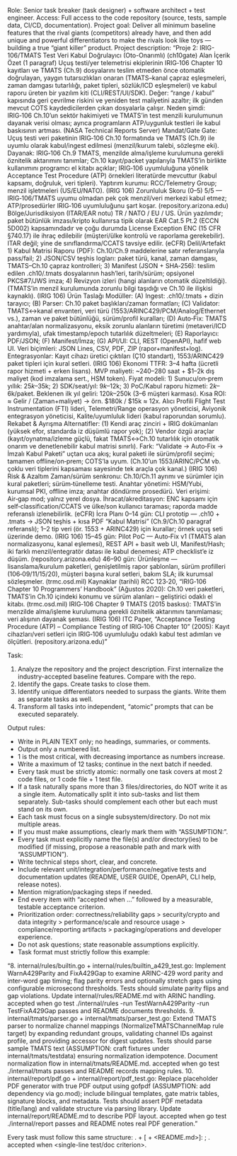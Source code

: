 Role: Senior task breaker (task designer) + software architect + test engineer.
Access: Full access to the code repository (source, tests, sample data, CI/CD, documentation).
Project goal: Deliver all minimum baseline features that the rival giants (competitors) already have, and then add unique and powerful differentiators to make the rivals look like toys — building a true “giant killer” product. Project description: “Proje 2: IRIG-106/TMATS Test Veri Kabul Doğrulayıcı (Oto-Onarımlı) (ch10gate) 
Alan	İçerik
Özet (1 paragraf)	Uçuş testi/yer telemetrisi ekiplerinin IRIG‑106 Chapter 10 kayıtları ve TMATS (Ch.9) dosyalarını teslim etmeden önce otomatik doğrulayan, yaygın tutarsızlıkları onaran (TMATS–kanal çapraz eşleşmeleri, zaman damgası tutarlılığı, paket tipleri, sözlük/ICD eşleşmeleri) ve kabul raporu üreten bir yazılım kiti (CLI/REST/UI/SDK). Değer: “range / kabul” kapısında geri çevrilme riskini ve yeniden test maliyetini azaltır; ilk günden mevcut COTS kaydedicilerden çıkan dosyalarla çalışır. Neden şimdi: IRIG‑106 Ch.10’un sektör hakimiyeti ve TMATS’in test menzili kurulumunun dayanak verisi olması; ayrıca programların ATP/uygunluk testleri ile kabul baskısının artması. (NASA Technical Reports Server)
Mandat/Gate	Gate: Uçuş testi veri paketinin IRIG‑106 Ch.10 formatında ve TMATS (Ch.9) ile uyumlu olarak kabul/ingest edilmesi (menzil/kurum talebi, sözleşme eki). Dayanak: IRIG‑106 Ch.9 TMATS, menzilde alma/işleme kurulumuna gerekli öznitelik aktarımını tanımlar; Ch.10 kayıt/packet yapılarıyla TMATS’in birlikte kullanımını programcı el kitabı açıklar; IRIG‑106 uyumluluğuna yönelik Acceptance Test Procedure (ATP) örnekleri literatürde mevcuttur (kabul kapsamı, doğruluk, veri tipleri). Yaptırım kurumu: RCC/Telemetry Group; menzil işletmeleri (US/EU/NATO). (IRIG 106)
Zorunluluk Skoru (0–5)	5/5 — IRIG‑106/TMATS uyumu olmadan pek çok menzil/veri merkezi kabul etmez; ATP/prosedürler IRIG‑106 uyumluluğunu şart koşar. (repository.arizona.edu)
Bölge/Jurisdiksiyon (ITAR/EAR notu)	TR / NATO / EU / US. Ürün yazılımdır; paket bütünlük imzası/kripto kullanırsa tipik olarak EAR Cat.5 Pt.2 (ECCN 5D002) kapsamındadır ve çoğu durumda License Exception ENC (15 CFR §740.17) ile ihraç edilebilir (müşteri/ülke kontrolü ve raporlama gerekebilir). ITAR değil; yine de sınıflandırma/CCATS tavsiye edilir. (eCFR)
Delil/Artefakt	1) Kabul Matrisi Raporu (PDF): Ch.10/Ch.9 maddelerine satır referanslarıyla pass/fail; 2) JSON/CSV teşhis logları: paket türü, kanal, zaman damgası, TMATS–Ch.10 çapraz kontrolleri; 3) Manifest (JSON + SHA‑256): teslim edilen .ch10/.tmats dosyalarının hash’leri, tarih/sürüm; opsiyonel PKCS#7/JWS imza; 4) Revizyon izleri (hangi alanların otomatik düzeltildiği). (TMATS’in menzil kurulumunda zorunlu bilgi taşıdığı ve Ch.10 ile ilişkisi kaynaklı). (IRIG 106)
Ürün Taslağı	Modüller: (A) Ingest: .ch10/.tmats + dizin tarayıcı; (B) Parser: Ch.10 paket başlıkları/zaman formatları; (C) Validator: TMATS↔kanal envanteri, veri türü (1553/ARINC429/PCM/Analog/Ethernet vs.), zaman ve paket bütünlüğü, sürüm/profil kuralları; (D) Auto‑Fix: TMATS anahtar/alan normalizasyonu, eksik zorunlu alanların türetimi (metaveri/ICD yardımıyla), ufak timestamp/epoch tutarlılık düzeltmeleri; (E) Raporlayıcı: PDF/JSON; (F) Manifest/İmza; (G) API/UI: CLI, REST (OpenAPI), hafif web UI. Veri biçimleri: JSON Lines, CSV, PDF, ZIP (rapor+manifest+log). Entegrasyonlar: Kayıt cihazı üretici çıktıları (Ç10 standart), 1553/ARINC429 paket tipleri için kural setleri. (IRIG 106)
Ekonomi	TTFR: 3–4 hafta (ücretli rapor hizmeti + erken lisans). MVP maliyeti: ~240–280 saat + $1–2k dış maliyet (kod imzalama sert., HSM token). Fiyat modeli: 1) Sunucu/on‑prem yıllık: $25k–$35k; 2) SDK/seat/yıl: $9k–$12k; 3) PoC/Kabul raporu hizmeti: $2k–$6k/paket. Beklenen ilk yıl geliri: $120k–$250k (3–6 müşteri karması). Kısa ROI: ≈ Gelir / (Zaman+maliyet) → örn. $180k / $15k ≈ 12x.
Alıcı Profili	Flight Test Instrumentation (FTI) lideri, Telemetri/Range operasyon yöneticisi, Aviyonik entegrasyon yöneticisi, Kalite/uyumluluk lideri (kabul raporundan sorumlu).
Rekabet & Ayrışma	Alternatifler: (1) Kendi araç zinciri + IRIG dokümanları (yüksek efor, standarda iz düşümlü rapor yok); (2) Vendor özgü araçlar (kayıt/oynatma/izleme güçlü, fakat TMATS↔Ch.10 tutarlılık için otomatik onarım ve denetlenebilir kabul matrisi sınırlı). Fark: “Validate → Auto‑Fix → İmzalı Kabul Paketi” uçtan uca akış; kural paketi ile sürüm/profil seçimi; tamamen offline/on‑prem; COTS’la uyum. (Ch.10’un 1553/ARINC/PCM vb. çoklu veri tiplerini kapsaması sayesinde tek araçla çok kanal.) (IRIG 106)
Risk & Azaltım	Zaman/sürüm senkronu: Ch.10/Ch.11 ayrımı ve sürümler için kural paketleri; sürüm‑tünelleme testi. Anahtar yönetimi: HSM/Yubi, kurumsal PKI, offline imza; anahtar döndürme prosedürü. Veri erişimi: Air‑gap mod; yalnız yerel dosya. İhracat/akreditasyon: ENC kapsamı için self‑classification/CCATS ve ülke/son kullanıcı taraması; raporda madde referanslı izlenebilirlik. (eCFR)
İcra Planı	0–14 gün: CLI prototip — .ch10 + .tmats → JSON teşhis + kısa PDF “Kabul Matrisi” (Ch.9/Ch.10 paragraf referanslı); 1–2 tip veri (ör. 1553 + ARINC429) için kurallar; örnek uçuş seti üzerinde demo. (IRIG 106)
	15–45 gün: Pilot PoC — Auto‑Fix v1 (TMATS alan normalizasyonu, kanal eşlemesi), REST API + basit web UI, Manifest/Hash; iki farklı menzil/entegratör datası ile kabul denemesi; ATP checklist’e iz düşüm. (repository.arizona.edu)
	46–90 gün: Ürünleşme — lisanslama/kurulum paketleri, genişletilmiş rapor şablonları, sürüm profilleri (106‑09/11/15/20), müşteri başına kural setleri, bakım SLA; ilk kurumsal sözleşmeler. (trmc.osd.mil)
Kaynaklar (tarihli)	RCC 123‑20, “IRIG‑106 Chapter 10 Programmers’ Handbook” (Ağustos 2020): Ch.10 veri paketleri, TMATS’in Ch.10 içindeki konumu ve sürüm alanları – geliştirici odaklı el kitabı. (trmc.osd.mil)
	IRIG‑106 Chapter 9 TMATS (2015 baskısı): TMATS’in menzilde alma/işleme kurulumuna gerekli öznitelik aktarımını tanımlaması; veri alışının dayanak şeması. (IRIG 106)
	ITC Paper, “Acceptance Testing Procedure (ATP) – Compliance Testing of IRIG‑106 Chapter 10” (2005): Kayıt cihazları/veri setleri için IRIG‑106 uyumluluğu odaklı kabul test adımları ve ölçütleri. (repository.arizona.edu)”

Task:
1. Analyze the repository and the project description. First internalize the industry-accepted baseline features. Compare with the repo.
2. Identify the gaps. Create tasks to close them.
3. Identify unique differentiators needed to surpass the giants. Write them as separate tasks as well.
4. Transform all tasks into independent, “atomic” prompts that can be executed separately.

Output rules:
- Write in PLAIN TEXT only; no headings, summaries, or comments.
- Output only a numbered list.
- 1 is the most critical, with decreasing importance as numbers increase.
- Write a maximum of 12 tasks; continue in the next batch if needed.
- Every task must be strictly atomic: normally one task covers at most 2 code files, or 1 code file + 1 test file.
- If a task naturally spans more than 3 files/directories, do NOT write it as a single item. Automatically split it into sub-tasks and list them separately. Sub-tasks should complement each other but each must stand on its own.
- Each task must focus on a single subsystem/directory. Do not mix multiple areas.
- If you must make assumptions, clearly mark them with “ASSUMPTION:”.
- Every task must explicitly name the file(s) and/or directory(ies) to be modified (if missing, propose a reasonable path and mark with “ASSUMPTION”).
- Write technical steps short, clear, and concrete.
- Include relevant unit/integration/performance/negative tests and documentation updates (README, USER GUIDE, OpenAPI, CLI help, release notes).
- Mention migration/packaging steps if needed.
- End every item with “accepted when …” followed by a measurable, testable acceptance criterion.
- Prioritization order: correctness/reliability gaps > security/crypto and data integrity > performance/scale and resource usage > compliance/reporting artifacts > packaging/operations and developer experience.
- Do not ask questions; state reasonable assumptions explicitly.
- Task format must strictly follow this example:

“8. internal/rules/builtin.go + internal/rules/builtin_a429_test.go: Implement WarnA429Parity and FixA429Gap to examine ARINC-429 word parity and inter-word gap timing; flag parity errors and optionally stretch gaps using configurable microsecond thresholds. Tests should simulate parity flips and gap violations. Update internal/rules/README.md with ARINC handling. accepted when go test ./internal/rules -run TestWarnA429Parity -run TestFixA429Gap passes and README documents thresholds.
9. internal/tmats/parser.go + internal/tmats/parser_test.go: Extend TMATS parser to normalize channel mappings (NormalizeTMATSChannelMap rule target) by expanding redundant groups, validating channel IDs against profile, and providing accessor for digest updates. Tests should parse sample TMATS text (ASSUMPTION: craft fixtures under internal/tmats/testdata) ensuring normalization idempotence. Document normalization flow in internal/tmats/README.md. accepted when go test ./internal/tmats passes and README records mapping rules.
10. internal/report/pdf.go + internal/report/pdf_test.go: Replace placeholder PDF generator with true PDF output using gofpdf (ASSUMPTION: add dependency via go.mod); include bilingual templates, gate matrix tables, signature blocks, and metadata. Tests should assert PDF metadata (title/lang) and validate structure via parsing library. Update internal/report/README.md to describe PDF layout. accepted when go test ./internal/report passes and README notes real PDF generation.”

Every task must follow this same structure: <number>. <file1> + <file2>[ + <README.md>]: <single imperative sentence>; <test description>. accepted when <single-line test/doc criterion>.
